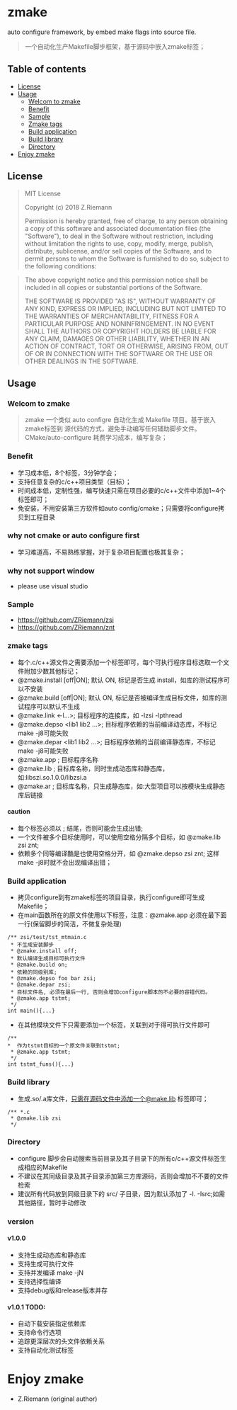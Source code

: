# zmake
auto configure framework, by embed make flags into source file.

> 一个自动化生产Makefile脚步框架，基于源码中嵌入zmake标签；

## Table of contents
* [License](#license)
* [Usage](#usage)
  * [Welcom to zmake](#welcome-to-zsi)
  * [Benefit](#benefit)
  * [Sample](#sample)
  * [Zmake tags](#zmake-tags)
  * [Build application](#build-application)
  * [Build library](#build-library)
  * [Directory](#directory)
* [Enjoy zmake](#enjoy-zmake)

## License

> MIT License
>
> Copyright (c) 2018 Z.Riemann
>
> Permission is hereby granted, free of charge, to any person obtaining a copy
> of this software and associated documentation files (the "Software"), to deal
> in the Software without restriction, including without limitation the rights
> to use, copy, modify, merge, publish, distribute, sublicense, and/or sell
> copies of the Software, and to permit persons to whom the Software is
> furnished to do so, subject to the following conditions:

> The above copyright notice and this permission notice shall be included in all
> copies or substantial portions of the Software.
>
> THE SOFTWARE IS PROVIDED "AS IS", WITHOUT WARRANTY OF ANY KIND, EXPRESS OR
> IMPLIED, INCLUDING BUT NOT LIMITED TO THE WARRANTIES OF MERCHANTABILITY,
> FITNESS FOR A PARTICULAR PURPOSE AND NONINFRINGEMENT. IN NO EVENT SHALL THE
> AUTHORS OR COPYRIGHT HOLDERS BE LIABLE FOR ANY CLAIM, DAMAGES OR OTHER
> LIABILITY, WHETHER IN AN ACTION OF CONTRACT, TORT OR OTHERWISE, ARISING FROM,
> OUT OF OR IN CONNECTION WITH THE SOFTWARE OR THE USE OR OTHER DEALINGS IN THE
> SOFTWARE.

## Usage

### Welcom to zmake

>   zmake 一个类似 auto configre 自动化生成 Makefile 项目。基于嵌入zmake标签到
> 源代码的方式，避免手动编写任何辅助脚步文件。
> CMake/auto-configure 耗费学习成本，编写复杂；

### Benefit
- 学习成本低，8个标签，3分钟学会；
- 支持任意复杂的c/c++项目类型（目标）；
- 时间成本低，定制性强，编写快速只需在项目必要的c/c++文件中添加1~4个标签即可；
- 免安装，不用安装第三方软件如auto config/cmake；只需要将configure拷贝到工程目录

### why not cmake or auto configure first
- 学习难道高，不易熟练掌握，对于复杂项目配置也极其复杂；

### why not support window
- please use visual studio

### Sample
- https://github.com/ZRiemann/zsi
- https://github.com/ZRiemann/znt

### zmake tags
-  每个.c/c++源文件之需要添加一个标签即可，每个可执行程序目标选取一个文件附加少数其他标记；
-  @zmake.install [off|ON];          默认 ON, 标记是否生成 install，如库的测试程序可以不安装
-  @zmake.build [off|ON];            默认 ON, 标记是否被编译生成目标文件，如库的测试程序可以默认不生成
-  @zmake.link <-l...>;              目标程序的连接库，如 -lzsi -lpthread
-  @zmake.depso <lib1 lib2 ...>;     目标程序依赖的当前编译动态库，不标记make -j8可能失败
-  @zmake.depar <lib1 lib2 ...>;     目标程序依赖的当前编译静态库，不标记make -j8可能失败
-  @zmake.app <name>;                目标程序名称
-  @zmake.lib <name>;                目标库名称，同时生成动态库和静态库，如:libszi.so.1.0.0/libzsi.a
-  @zmake.ar <name>;                 目标库名称，只生成静态库，如:大型项目可以按模块生成静态库后链接

#### caution
- 每个标签必须以 ; 结尾，否则可能会生成出错;
- 一个文件被多个目标使用时，可以使用空格分隔多个目标，如 @zmake.lib zsi znt;
- 依赖多个同等编译酷是也使用空格分开，如 @zmake.depso zsi znt; 这样make -j8时就不会出现编译出错；

### Build application
- 拷贝configure到有zmake标签的项目目录，执行configure即可生成Makefile；
- 在main函数所在的原文件使用以下标签，注意：@zmake.app 必须在最下面一行(保留脚步的简洁，不做复杂处理)
```
/** zsi/test/tst_mtmain.c
 * 不生成安装脚步
 * @zmake.install off;
 * 默认编译生成目标可执行文件
 * @zmake.build on;
 * 依赖的同级别库;
 * @zmake.depso foo bar zsi;
 * @zmake.depar zsi;
 * 目标文件名, 必须在最后一行, 否则会增加configure脚本的不必要的容错代码。
 * @zmake.app tstmt;
 */
int main(){...}
```
- 在其他模块文件下只需要添加一个标签，关联到对于得可执行文件即可
```
/**
*  作为tstmt目标的一个原文件关联到tstmt;
 * @zmake.app tstmt;
 */
int tstmt_funs(){...}
```
### Build library
- 生成.so/.a库文件，只需在源码文件中添加一个@make.lib <libname> 标签即可；
```
/** *.c
 * @zmake.lib zsi
 */
```
### Directory
- configure 脚步会自动搜索当前目录及其子目录下的所有c/c++源文件标签生成相应的Makefile
- 不建议在其同级目录及其子目录添加第三方库源码，否则会增加不不要的文件检索
- 建议所有代码放到同级目录下的 src/ 子目录，因为默认添加了 -I. -Isrc;如需其他路径，暂时手动修改

### version
#### v1.0.0
- 支持生成动态库和静态库
- 支持生成可执行文件
- 支持并发编译 make -jN
- 支持选择性编译
- 支持debug版和release版本并存

#### v1.0.1 TODO:
- 自动下载安装指定依赖库
- 支持命令行选项
- 追踪更深层次的头文件依赖关系
- 支持自动化测试标签

# Enjoy zmake

- Z.Riemann (original author)
